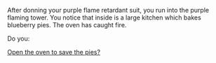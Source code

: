 After donning your purple flame retardant suit, you run into the purple flaming tower. 
You notice that inside is a large kitchen which bakes blueberry pies. The oven has caught fire. 

Do you:

[Open the oven to save the pies?](save-pies/save-pies.md)